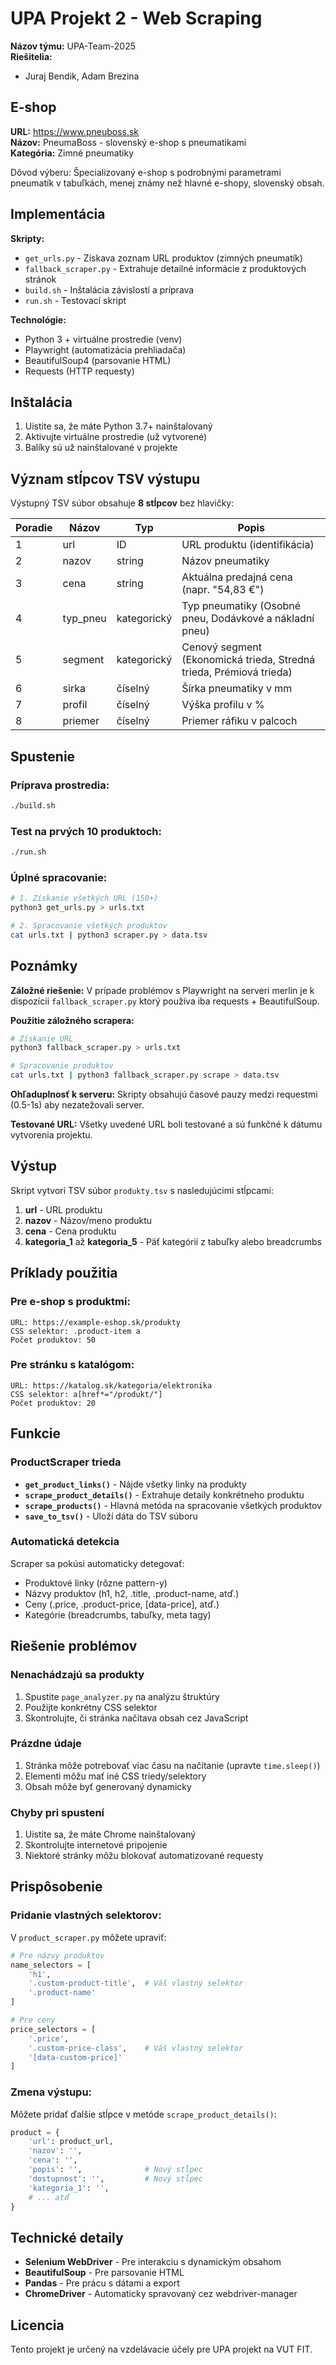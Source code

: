 # UPA Projekt 2 - Web Scraping

**Názov týmu:** UPA-Team-2025  
**Riešitelia:** 
- Juraj Bendik, Adam Brezina

## E-shop

**URL:** https://www.pneuboss.sk  
**Názov:** PneumaBoss - slovenský e-shop s pneumatikami  
**Kategória:** Zimné pneumatiky  

Dôvod výberu: Špecializovaný e-shop s podrobnými parametrami pneumatík v tabuľkách, menej známy než hlavné e-shopy, slovenský obsah.

## Implementácia

**Skripty:**
- `get_urls.py` - Získava zoznam URL produktov (zimných pneumatík)
- `fallback_scraper.py` - Extrahuje detailné informácie z produktových stránok
- `build.sh` - Inštalácia závislostí a príprava
- `run.sh` - Testovací skript

**Technológie:**
- Python 3 + virtuálne prostredie (venv)
- Playwright (automatizácia prehliadača)
- BeautifulSoup4 (parsovanie HTML)
- Requests (HTTP requesty)

## Inštalácia

1. Uistite sa, že máte Python 3.7+ nainštalovaný
2. Aktivujte virtuálne prostredie (už vytvorené)
3. Balíky sú už nainštalované v projekte

## Význam stĺpcov TSV výstupu

Výstupný TSV súbor obsahuje **8 stĺpcov** bez hlavičky:

| Poradie | Názov | Typ | Popis |
|---------|-------|-----|--------|
| 1 | url | ID | URL produktu (identifikácia) |
| 2 | nazov | string | Názov pneumatiky |
| 3 | cena | string | Aktuálna predajná cena (napr. "54,83 €") |
| 4 | typ_pneu | kategorický | Typ pneumatiky (Osobné pneu, Dodávkové a nákladní pneu) |
| 5 | segment | kategorický | Cenový segment (Ekonomická trieda, Stredná trieda, Prémiová trieda) |
| 6 | sirka | číselný | Šírka pneumatiky v mm |
| 7 | profil | číselný | Výška profilu v % |
| 8 | priemer | číselný | Priemer ráfiku v palcoch |

## Spustenie

### Príprava prostredia:
```bash
./build.sh
```

### Test na prvých 10 produktoch:
```bash  
./run.sh
```

### Úplné spracovanie:
```bash
# 1. Získanie všetkých URL (150+)
python3 get_urls.py > urls.txt

# 2. Spracovanie všetkých produktov
cat urls.txt | python3 scraper.py > data.tsv
```

## Poznámky

**Záložné riešenie:** V prípade problémov s Playwright na serveri merlin je k dispozícii `fallback_scraper.py` ktorý používa iba requests + BeautifulSoup.

**Použitie záložného scrapera:**
```bash
# Získanie URL
python3 fallback_scraper.py > urls.txt

# Spracovanie produktov  
cat urls.txt | python3 fallback_scraper.py scrape > data.tsv
```

**Ohľaduplnosť k serveru:** Skripty obsahujú časové pauzy medzi requestmi (0.5-1s) aby nezatežovali server.

**Testované URL:** Všetky uvedené URL boli testované a sú funkčné k dátumu vytvorenia projektu.

## Výstup

Skript vytvorí TSV súbor `produkty.tsv` s nasledujúcimi stĺpcami:

1. **url** - URL produktu
2. **nazov** - Názov/meno produktu
3. **cena** - Cena produktu
4. **kategoria_1** až **kategoria_5** - Päť kategórií z tabuľky alebo breadcrumbs

## Príklady použitia

### Pre e-shop s produktmi:
```
URL: https://example-eshop.sk/produkty
CSS selektor: .product-item a
Počet produktov: 50
```

### Pre stránku s katalógom:
```
URL: https://katalog.sk/kategoria/elektronika
CSS selektor: a[href*="/produkt/"]
Počet produktov: 20
```

## Funkcie

### ProductScraper trieda

- **`get_product_links()`** - Nájde všetky linky na produkty
- **`scrape_product_details()`** - Extrahuje detaily konkrétneho produktu
- **`scrape_products()`** - Hlavná metóda na spracovanie všetkých produktov
- **`save_to_tsv()`** - Uloží dáta do TSV súboru

### Automatická detekcia

Scraper sa pokúsi automaticky detegovať:
- Produktové linky (rôzne pattern-y)
- Názvy produktov (h1, h2, .title, .product-name, atď.)
- Ceny (.price, .product-price, [data-price], atď.)
- Kategórie (breadcrumbs, tabuľky, meta tagy)

## Riešenie problémov

### Nenachádzajú sa produkty
1. Spustite `page_analyzer.py` na analýzu štruktúry
2. Použijte konkrétny CSS selektor
3. Skontrolujte, či stránka načítava obsah cez JavaScript

### Prázdne údaje
1. Stránka môže potrebovať viac času na načítanie (upravte `time.sleep()`)
2. Elementi môžu mať iné CSS triedy/selektory
3. Obsah môže byť generovaný dynamicky

### Chyby pri spustení
1. Uistite sa, že máte Chrome nainštalovaný
2. Skontrolujte internetové pripojenie
3. Niektoré stránky môžu blokovať automatizované requesty

## Prispôsobenie

### Pridanie vlastných selektorov:

V `product_scraper.py` môžete upraviť:

```python
# Pre názvy produktov
name_selectors = [
    'h1',
    '.custom-product-title',  # Váš vlastný selektor
    '.product-name'
]

# Pre ceny
price_selectors = [
    '.price',
    '.custom-price-class',    # Váš vlastný selektor
    '[data-custom-price]'
]
```

### Zmena výstupu:

Môžete pridať ďalšie stĺpce v metóde `scrape_product_details()`:

```python
product = {
    'url': product_url,
    'nazov': '',
    'cena': '',
    'popis': '',              # Nový stĺpec
    'dostupnost': '',         # Nový stĺpec
    'kategoria_1': '',
    # ... atď
}
```

## Technické detaily

- **Selenium WebDriver** - Pre interakciu s dynamickým obsahom
- **BeautifulSoup** - Pre parsovanie HTML
- **Pandas** - Pre prácu s dátami a export
- **ChromeDriver** - Automaticky spravovaný cez webdriver-manager

## Licencia

Tento projekt je určený na vzdelávacie účely pre UPA projekt na VUT FIT.
